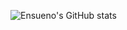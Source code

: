 ![Ensueno's GitHub stats](https://github-readme-stats.vercel.app/api?username=Ensueno22&show_icons=true&theme=dracula)

